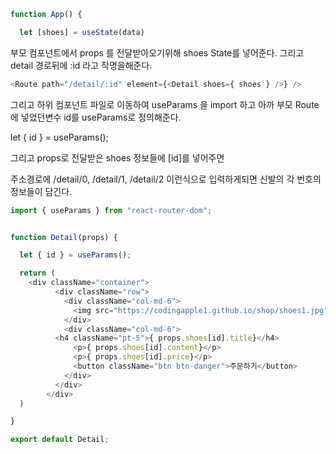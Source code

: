 
```js
function App() {

  let [shoes] = useState(data)
```

부모 컴포넌트에서 props 를 전달받아오기위해 shoes State를 넣어준다.
그리고 detail 경로뒤에 :id 라고 작명을해준다.

```js
<Route path="/detail/:id" element={<Detail shoes={ shoes } />} />
```

그리고 하위 컴포넌트 파일로 이동하여 useParams 을 import 하고
아까 부모 Route에 넣었던변수 id를  useParams로 정의해준다.

let { id } = useParams();

그리고 props로 전달받은 shoes 정보들에 [id]를 넣어주면 

주소경로에 /detail/0, /detail/1, /detail/2 이런식으로 입력하게되면
신발의 각 번호의 정보들이 담긴다.

```js
import { useParams } from "react-router-dom";


function Detail(props) { 

  let { id } = useParams();

  return (
    <div className="container">
          <div className="row">
            <div className="col-md-6">
              <img src="https://codingapple1.github.io/shop/shoes1.jpg" width="100%" />
            </div>
            <div className="col-md-6">
          <h4 className="pt-5">{ props.shoes[id].title}</h4>
              <p>{ props.shoes[id].content}</p>
              <p>{ props.shoes[id].price}</p>
              <button className="btn btn-danger">주문하기</button> 
            </div>
          </div>
        </div>
  )

}

export default Detail;
```



